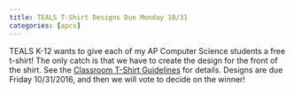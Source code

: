 ```yaml
---
title: TEALS T-Shirt Designs Due Monday 10/31
categories: [apcs]
---
```

TEALS K-12 wants to give each of my AP Computer Science students a free t-shirt! The only catch is that we have to create
the design for the front of the shirt. See the [Classroom T-Shirt Guidelines](http://www.tealsk12.org/partners/classroom-t-shirt-guidelines/) for details. Designs are due Friday 10/31/2016, and then we will vote to decide on the winner!
